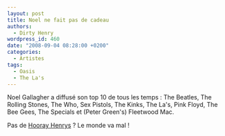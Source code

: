 ```yaml
---
layout: post
title: Noel ne fait pas de cadeau
authors:
  - Dirty Henry
wordpress_id: 460
date: "2008-09-04 08:28:00 +0200"
categories:
  - Artistes
tags:
  - Oasis
  - The La's
---
```


Noel Gallagher a diffusé son top 10 de tous les temps : The Beatles, The Rolling
Stones, The Who, Sex Pistols, The Kinks, The La's, Pink Floyd, The Bee Gees, The
Specials et (Peter Green's) Fleetwood Mac.

Pas de <a href="http://myspace.com/hoorayhenrys">Hooray Henrys</a> ? Le monde va
mal !
